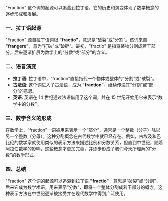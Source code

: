 "Fraction" 这个词的起源可以追溯到拉丁语，它的历史和演变体现了数学概念的逐步形成和发展。

### 一、拉丁语起源

"Fraction" 源自拉丁语词根 **"fractio"**，意思是“破裂”或“分割”。该词来自 **"frangere"**，意为“打破”或“破碎”。最初，"fractio" 是指将某物分割成若干部分，后来逐渐扩展为数学上的“分数”或“部分”的含义。

### 二、语言演变

- **拉丁语**: 拉丁语中，“fraction”直接指代一个物体或整体的“分割”或“破裂”。
- **古法语**: 这个词进入了古法语，成为 **"fraction"**，继续传递其“分割”或“部分”的意思。
- **英语**: 英语在 14 世纪通过法语借用了这个词，并在 15 世纪开始用它来表示“数学中的分数”。

### 三、数学含义的形成

在数学上，“fraction”一词被用来表示一个“部分”，通常是一个整数（分子）除以另一个整数（分母）。这种分割概念在古代数学中就已经存在。例如，古埃及和巴比伦的数学家就使用类似的表示方法来描述比例和分数关系，但直到中世纪，随着阿拉伯数学的影响，这些概念才更加完善，并逐步形成了我们今天所理解的“分数”的数学形式。

### 四、总结

"Fraction" 这个词的起源可以追溯到拉丁语 **"fractio"**，意思是“破裂”或“分割”，后来它成为数学术语，用来表示“分数”，即将一个整体分割成若干部分的概念。这种表示方法在中世纪逐渐被接受并在现代数学中得到广泛使用。